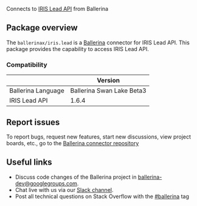 Connects to [IRIS Lead API](https://www.iriscrm.com/api) from Ballerina

## Package overview
The `ballerinax/iris.lead` is a [Ballerina](https://ballerina.io/) connector for IRIS Lead API.
This package provides the capability to access IRIS Lead API.

### Compatibility
|                               | Version                         |
|-------------------------------|---------------------------------|
| Ballerina Language            | Ballerina Swan Lake Beta3       | 
| IRIS Lead API                 | 1.6.4                           |

## Report issues
To report bugs, request new features, start new discussions, view project boards, etc., go to the [Ballerina connector repository](https://github.com/ballerina-platform/ballerinax-openapi-connectors)

## Useful links
- Discuss code changes of the Ballerina project in [ballerina-dev@googlegroups.com](mailto:ballerina-dev@googlegroups.com).
- Chat live with us via our [Slack channel](https://ballerina.io/community/slack/).
- Post all technical questions on Stack Overflow with the [#ballerina](https://stackoverflow.com/questions/tagged/ballerina) tag
